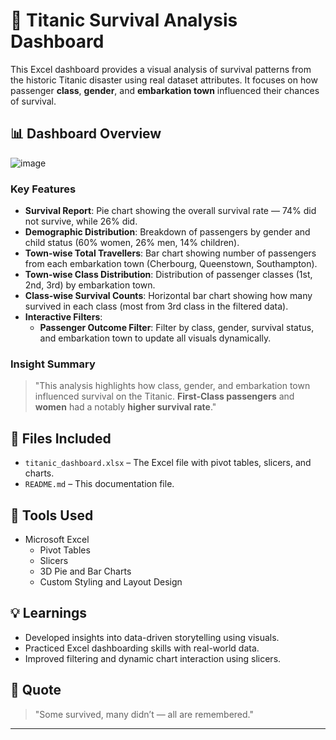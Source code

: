 # 🚢 Titanic Survival Analysis Dashboard

This Excel dashboard provides a visual analysis of survival patterns from the historic Titanic disaster using real dataset attributes. It focuses on how passenger **class**, **gender**, and **embarkation town** influenced their chances of survival.

## 📊 Dashboard Overview

![image](https://github.com/user-attachments/assets/fc124d4c-b7c2-43aa-9b55-0443187551a7)

### Key Features

- **Survival Report**: Pie chart showing the overall survival rate — 74% did not survive, while 26% did.
- **Demographic Distribution**: Breakdown of passengers by gender and child status (60% women, 26% men, 14% children).
- **Town-wise Total Travellers**: Bar chart showing number of passengers from each embarkation town (Cherbourg, Queenstown, Southampton).
- **Town-wise Class Distribution**: Distribution of passenger classes (1st, 2nd, 3rd) by embarkation town.
- **Class-wise Survival Counts**: Horizontal bar chart showing how many survived in each class (most from 3rd class in the filtered data).
- **Interactive Filters**:
  - **Passenger Outcome Filter**: Filter by class, gender, survival status, and embarkation town to update all visuals dynamically.

### Insight Summary

> "This analysis highlights how class, gender, and embarkation town influenced survival on the Titanic. **First-Class passengers** and **women** had a notably **higher survival rate**."

## 📁 Files Included

- `titanic_dashboard.xlsx` – The Excel file with pivot tables, slicers, and charts.
- `README.md` – This documentation file.

## 📌 Tools Used

- Microsoft Excel
  - Pivot Tables
  - Slicers
  - 3D Pie and Bar Charts
  - Custom Styling and Layout Design

## 💡 Learnings

- Developed insights into data-driven storytelling using visuals.
- Practiced Excel dashboarding skills with real-world data.
- Improved filtering and dynamic chart interaction using slicers.

## 📝 Quote

> "Some survived, many didn’t — all are remembered."

---





